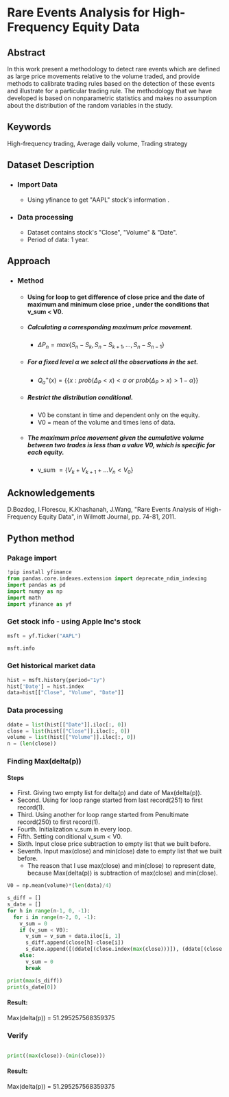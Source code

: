 # Rare Events Analysis for High-Frequency Equity Data

## Abstract
In this work present a methodology to detect rare events which are defined as large price movements relative to the volume traded, and provide methods to calibrate trading rules based on the detection of these events and illustrate for a particular trading rule.
The methodology that we have developed is based on nonparametric statistics and makes no assumption about the distribution of the random variables in the study.

## Keywords 
High-frequency trading,  Average daily volume,  Trading strategy

## Dataset Description
- ### Import Data
    - Using yfinance to get "AAPL" stock's information .
- ### Data processing
    - Dataset contains stock's "Close", "Volume" & "Date".
    - Period of data: 1 year.
## Approach
-   ### Method
    -   #### Using for loop to get difference of close price and the date of maximum and minimum close price , under the conditions that v_sum < V0.
    -   ##### Calculating a corresponding maximum price movement.
        -   $\Delta P_n = max \lbrace S_n - S_k, S_n - S_{k+1}, ..., S_n - S_{n-1} \rbrace$ 
    -   ##### For a fixed level α we select all the observations in the set.
        -   $Q_{a}^{+}\left ( x \right ) = \lbrace \{ x:prob\left ( \Delta_{P}< x\right )< \alpha \ or\ prob\left ( \Delta_{P}>  x\right )>         1 - \alpha  \rbrace \}$
    -   ##### Restrict the distribution conditional.
        -    V0 be constant in time and dependent only on the equity.
        -    V0 = mean of the volume and times lens of data.
    -   ##### The maximum price movement given the cumulative volume between two trades is less than a value V0, which is specific for each equity.
        -   v_sum $=\lbrace V_k + V_{k+1} +... V_n < V_{0} \rbrace$ 
        

## Acknowledgements
D.Bozdog, I.Florescu, K.Khashanah, J.Wang, "Rare Events Analysis of High-Frequency Equity Data", in Wilmott Journal, pp. 74-81, 2011.

## Python method
### Pakage import
```python
!pip install yfinance
from pandas.core.indexes.extension import deprecate_ndim_indexing
import pandas as pd
import numpy as np
import math
import yfinance as yf
```
### Get stock info - using Apple Inc's stock
```python
msft = yf.Ticker("AAPL")

msft.info
```
### Get historical market data
```python
hist = msft.history(period="1y")                                                            #,  start = "2021-11-08" , end = "2022-11-08" 加上這串可以指定時段
hist['Date'] = hist.index                                                                   #將index 移到 Columns
data=hist[["Close", "Volume", "Date"]]                                                      #收盤價格， 交易量
```
### Data processing
```python
ddate = list(hist[["Date"]].iloc[:, 0])                                                     #交易日期
close = list(hist[["Close"]].iloc[:, 0])                                                    #收盤價格
volume = list(hist[["Volume"]].iloc[:, 0])                                                  #成交量
n = (len(close))                                                                            #收盤價格總數
```
### Finding Max(delta(p))

#### Steps
- First. Giving two empty list for delta(p) and date of Max(delta(p)).
- Second. Using for loop range started from last record(251) to first record(1).
- Third. Using another for loop range started from Penultimate record(250) to first record(1).
- Fourth. Initialization v_sum in every loop.
- Fifth. Setting conditional v_sum < V0. 
- Sixth. Input close price subtraction to empty list that we built before.
- Seventh. Input max(close) and min(close) date to empty list that we built before.
    - The reason that I use max(close) and min(close) to represent date, because Max(delta(p)) is subtraction of max(close) and min(close).

```python
V0 = np.mean(volume)*(len(data)/4) 

s_diff = []
s_date = []
for h in range(n-1, 0, -1):                                                                  #251-0 一定要用-1因為默認0開始
  for i in range(n-2, 0, -1):                                                                #250-0
    v_sum = 0                                                                                #初始化 v_sum
    if (v_sum < V0):                                                                         #若v_sum小於V0
      v_sum = v_sum + data.iloc[i, 1]                                                        #累加 v_sum
      s_diff.append(close[h]-close[i])                                                       #價差相減 append回傳至集合 後面日期-前面日期
      s_date.append([(ddate[(close.index(max(close)))]), (ddate[(close.index(min(close)))])])# max(close), min(close)位置帶出date
    else:
      v_sum = 0                                                                              #若v_sum大於V0 初始化v_sum
      break                                                                                  #跳出迴圈

print(max(s_diff))                                                                           #print max(delta(p))
print(s_date[0])                                                                             #print max(delta(p))之date)
```

#### Result:
Max(delta(p)) = 51.295257568359375

### Verify

```python

print((max(close))-(min(close)))

```
#### Result:
Max(delta(p)) = 51.295257568359375














